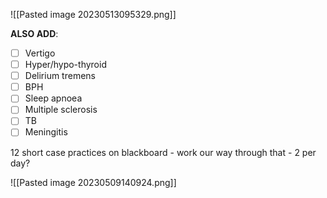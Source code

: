 ![[Pasted image 20230513095329.png]]

**ALSO ADD**:
- [ ] Vertigo
- [ ] Hyper/hypo-thyroid
- [ ] Delirium tremens
- [ ] BPH
- [ ] Sleep apnoea
- [ ] Multiple sclerosis
- [ ] TB
- [ ] Meningitis

12 short case practices on blackboard - work our way through that - 2 per day?

![[Pasted image 20230509140924.png]]